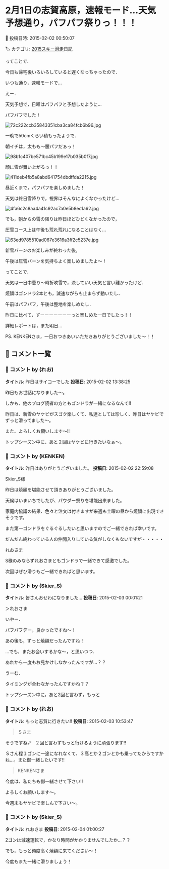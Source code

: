 # 2月1日の志賀高原，速報モード…天気予想通り，パフパフ祭りっ！！！

📅 投稿日時: 2015-02-02 00:50:07

🏷️ カテゴリ: [2015スキー滑走日記](c09ea645cfc085f86dfcd80f49599dd89.md)

ってことで．


今日も帰宅後いろいろしていると遅くなっちゃったので．


いつも通り，速報モードで…





えー．


天気予想で，日曜はパフパフと予想したように…


パフパフでした！




![72c222ccb35843351cba3ca84fcb6b96.jpg](images/72c222ccb35843351cba3ca84fcb6b96.jpg)




一晩で50cmくらい積もったようで．


朝イチは，太もも～腰パフだぁっ！




![98b1c407be571bc45b199e17b035b0f7.jpg](images/98b1c407be571bc45b199e17b035b0f7.jpg)




顔に雪が舞い上がるっ！！




![411deb4fb5a8abd641754dbdffda2215.jpg](images/411deb4fb5a8abd641754dbdffda2215.jpg)




昼近くまで，パフパフを楽しめました！





天気は終日雪降りで，視界はそんなによくなかったけど…




![4fa6c2c8aa4a41c92ac7a0e5b8ec1a62.jpg](images/4fa6c2c8aa4a41c92ac7a0e5b8ec1a62.jpg)




でも，朝からの雪の降りは昨日ほどひどくなかったので，


圧雪コース上は午後も荒れ荒れになることはなく…




![63ed9785510ad067e3616a3ff2c5237e.jpg](images/63ed9785510ad067e3616a3ff2c5237e.jpg)




新雪バーンのお楽しみが終わった後，


午後は圧雪バーンを気持ちよく楽しめましたよ～！





ってことで．


天気は一日中曇り～時折吹雪で，決していい天気と言い難かったけど．


焼額はゴンドラ2本とも，減速ながらも止まらず動いたし．


午前はパフパフ，午後は整地を楽しめたし．


昨日に比べて，ずーーーーーーーっと楽しめた一日でしたっ！！





詳細レポートは，また明日…





PS. KENKENさま，一日おつきあいいただきありがとうございました～！！

## 💬 コメント一覧

### 💬 コメント by (れお)
**タイトル**: 昨日はサイコーでした
**投稿日**: 2015-02-02 13:38:25

昨日もお世話になりました～。



しかも、他のブログ読者の方ともゴンドラが一緒になるなんて!!



昨日は、新雪のヤケビがスゴク楽しくて、私達としては珍しく、昨日はヤケビでずっと滑ってました～。



また、よろしくお願いします～!!

トップシーズン中に、あと２回はヤケビに行きたいなぁ～。

### 💬 コメント by (KENKEN)
**タイトル**: 昨日はありがとうございました。
**投稿日**: 2015-02-02 22:59:08

Skier_S様



昨日は焼額を堪能させて頂きありがとうございました。



天候はいまいちでしたが、パウダー祭りを堪能出来ました。



家庭内協議の結果、色々と注文は付きますが来週も土曜の昼から焼額に出現できそうです。

また第一ゴンドラをぐるぐるしたいと思いますのでご一緒できれば幸いです。



だんだん終わっている人の仲間入りしている気がしなくもないですが・・・・・



れおさま

S様のみならずれおさまともゴンドラで一緒できて感激でした。

次回はぜひ滑りもご一緒できればと思います。

### 💬 コメント by (Skier_S)
**タイトル**: 皆さんおせわになりました…
**投稿日**: 2015-02-03 00:01:21

＞れおさま

いやー．

パフパフデー，良かったですね～！

あの後も，ずっと焼額だったんですね！

…でも，またお会いするかな～，と思いつつ．

あれから一度もお見かけしなかったんですが…？？

うーむ．

タイミングが合わなかったんですかね？？



トップシーズン中に，あと2回と言わず，もっと

### 💬 コメント by (れお)
**タイトル**: もっと志賀に行きたい!!
**投稿日**: 2015-02-03 10:53:47

>Ｓさま

そうですね♪　２回と言わずもっと行けるように頑張ります!!

Ｓさん程１ゴンに一途になれなくて、３高とか２ゴンとかも乗ってたからですかね…。また御一緒したいです!!



>KENKENさま

今度は、私たちも御一緒させて下さい!!

よろしくお願いします～。

今週末もヤケビで楽しんで下さい～。

### 💬 コメント by (Skier_S)
**タイトル**: れおさま
**投稿日**: 2015-02-04 01:00:27

2ゴンは減速運転で，かなり時間がかかりませんでしたか…？？



でも，もっと頻度高く焼額に来てください～！

今度もまた一緒に滑りましょう！

